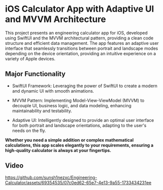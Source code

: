 # **iOS Calculator App with Adaptive UI and MVVM Architecture**

This project presents an engineering calculator app for iOS, developed using SwiftUI and the MVVM architectural pattern, providing a clean code structure and efficient data management. The app features an adaptive user interface that seamlessly transitions between portrait and landscape modes depending on the device orientation, providing an intuitive experience on a variety of Apple devices. 

## Major Functionality

- SwiftUI Framework: Leveraging the power of SwiftUI to create a modern and dynamic UI with smooth animations.

- MVVM Pattern: Implementing Model-View-ViewModel (MVVM) to decouple UI, business logic, and data modeling, enhancing maintainability and testability.

- Adaptive UI: Intelligently designed to provide an optimal user interface for both portrait and landscape orientations, adapting to the user's needs on the fly.

**Whether you need a simple addition or complex mathematical calculations, this app scales elegantly to your requirements, ensuring a high-quality calculator is always at your fingertips.**

## Video

https://github.com/sunsh1nezxc/Engineering-Calculator/assets/69354535/07c0ed62-65e7-4e13-9a55-1733434231ee

